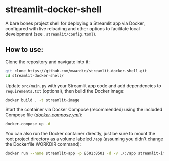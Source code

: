 # streamlit-docker-shell  
A bare bones project shell for deploying a Streamlit app via Docker, configured with live reloading and other options to facilitate local development (see `.streamlit/config.toml`).  

## How to use:  

Clone the repository and navigate into it:

```bash
git clone https://github.com/mwardio/streamlit-docker-shell.git
cd streamlit-docker-shell/
```

Update `src/main.py` with your Streamlit app code and add dependencies to `requirements.txt` (optional), then build the Docker image:
```bash
docker build . -t streamlit-image
```

Start the container via Docker Compose (recommended) using the included Compose file ([*docker-compose.yml*](https://github.com/mwardio/streamlit-docker-shell/blob/main/docker-compose.yml)):
```bash
docker-compose up -d
```

You can also run the Docker container directly, just be sure to mount the root project directory as a volume labeled `/app` (assuming you didn't change the Dockerfile WORKDIR command):
```bash
docker run --name streamlit-app -p 8501:8501 -d -v ./:/app streamlit-image
```
